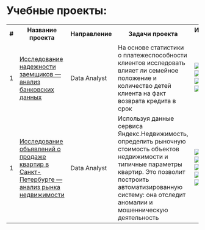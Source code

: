 # Учебные проекты:

<table>
  
<tr>
  <th>#</th>
  <th>Название проекта</th>
  <th>Направление</th>
  <th>Задачи проекта</th>
  <th>Использованные библиотеки</th>
</tr> 
  
<tr>
  <td>1</td>
  <td><a href = "https://github.com/sxemixa/Games-rating">Исследование надежности заемщиков — анализ банковских данных</a></td>
  <td>Data Analyst</td>
  <td>На основе статистики о платежеспособности клиентов исследовать влияет ли семейное положение и количество детей клиента на факт возврата кредита в срок</td>
  <td> 
    <img src="https://img.shields.io/badge/python-3670A0?style=for-the-badge&logo=python&logoColor=ffdd54" alt="Python"> 
    <img src="https://img.shields.io/badge/pandas-%23150458.svg?style=for-the-badge&logo=pandas&logoColor=white" alt="Pandas">
    <img src="https://img.shields.io/badge/Matplotlib-%23ffffff.svg?style=for-the-badge&logo=Matplotlib&logoColor=black" alt="Matplotlib">
    <img src="https://img.shields.io/badge/-Seaborn-3776AB?logo=Seaborn&logoColor=white&style=for-the-badge" alt="Seaborn">
  </td>
</tr>
  
<tr>
  <td>1</td>
  <td><a href = "https://github.com/sxemixa/Games-rating">Исследование объявлений о продаже квартир в Санкт-Петербурге — анализ рынка недвижимости</a></td>
  <td>Data Analyst</td>
  <td>Используя данные сервиса Яндекс.Недвижимость, определить рыночную стоимость объектов недвижимости и типичные параметры квартир. Это позволит построить автоматизированную систему: она отследит аномалии и мошенническую деятельность</td>
  <td> 
    <img src="https://img.shields.io/badge/python-3670A0?style=for-the-badge&logo=python&logoColor=ffdd54" alt="Python"> 
    <img src="https://img.shields.io/badge/pandas-%23150458.svg?style=for-the-badge&logo=pandas&logoColor=white" alt="Pandas">
    <img src="https://img.shields.io/badge/numpy-%23013243.svg?style=for-the-badge&logo=numpy&logoColor=white" alt="Numpy">
    <img src="https://img.shields.io/badge/Matplotlib-%23ffffff.svg?style=for-the-badge&logo=Matplotlib&logoColor=black" alt="Matplotlib">
    <img src="https://img.shields.io/badge/-Seaborn-3776AB?logo=Seaborn&logoColor=white&style=for-the-badge" alt="Seaborn">
  </td>
</tr>
  
</table>
